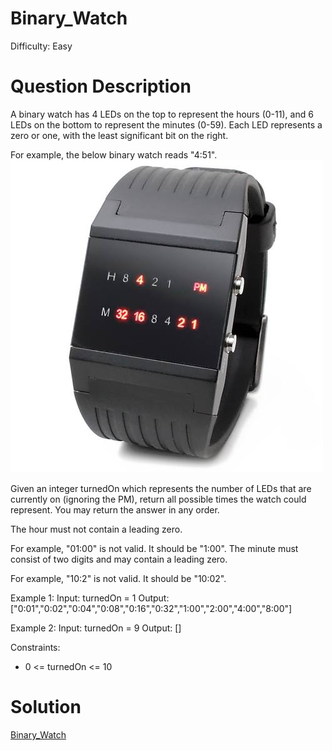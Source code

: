 
# Binary_Watch

Difficulty: Easy

# Question Description

A binary watch has 4 LEDs on the top to represent the hours (0-11), and 6 LEDs on the bottom to represent the minutes (0-59). Each LED represents a zero or one, with the least significant bit on the right.

For example, the below binary watch reads "4:51".
![alt text](image.png)

Given an integer turnedOn which represents the number of LEDs that are currently on (ignoring the PM), return all possible times the watch could represent. You may return the answer in any order.

The hour must not contain a leading zero.

For example, "01:00" is not valid. It should be "1:00".
The minute must consist of two digits and may contain a leading zero.

For example, "10:2" is not valid. It should be "10:02".
 

Example 1:
Input: turnedOn = 1
Output: ["0:01","0:02","0:04","0:08","0:16","0:32","1:00","2:00","4:00","8:00"]

Example 2:
Input: turnedOn = 9
Output: []

Constraints:

- 0 <= turnedOn <= 10

# Solution

[Binary_Watch]([401]Binary_Watch.py)

    